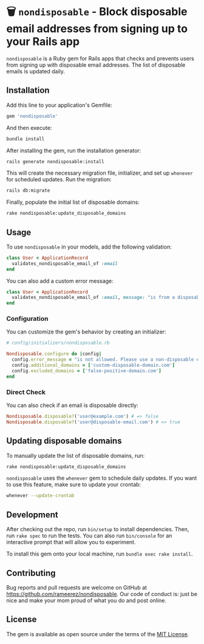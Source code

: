 # 🗑️ `nondisposable` - Block disposable email addresses from signing up to your Rails app

`nondisposable` is a Ruby gem for Rails apps that checks and prevents users from signing up with disposable email addresses. The list of disposable emails is updated daily.

## Installation

Add this line to your application's Gemfile:

```ruby
gem 'nondisposable'
```

And then execute:

```bash
bundle install
```

After installing the gem, run the installation generator:

```bash
rails generate nondisposable:install
```

This will create the necessary migration file, initializer, and set up `whenever` for scheduled updates. Run the migration:

```bash
rails db:migrate
```

Finally, populate the initial list of disposable domains:

```bash
rake nondisposable:update_disposable_domains
```

## Usage

To use `nondisposable` in your models, add the following validation:

```ruby
class User < ApplicationRecord
  validates_nondisposable_email_of :email
end
```

You can also add a custom error message:
```ruby
class User < ApplicationRecord
  validates_nondisposable_email_of :email, message: "is from a disposable email provider"
end
```

### Configuration

You can customize the gem's behavior by creating an initializer:

```ruby
# config/initializers/nondisposable.rb

Nondisposable.configure do |config|
  config.error_message = "is not allowed. Please use a non-disposable email address."
  config.additional_domains = ['custom-disposable-domain.com']
  config.excluded_domains = ['false-positive-domain.com']
end
```

### Direct Check

You can also check if an email is disposable directly:

```ruby
Nondisposable.disposable?('user@example.com') # => false
Nondisposable.disposable?('user@disposable-email.com') # => true
```

## Updating disposable domains

To manually update the list of disposable domains, run:

```bash
rake nondisposable:update_disposable_domains
```

`nondisposable` uses the `whenever` gem to schedule daily updates. If you want to use this feature, make sure to update your crontab:

```bash
whenever --update-crontab
```

## Development

After checking out the repo, run `bin/setup` to install dependencies. Then, run `rake spec` to run the tests. You can also run `bin/console` for an interactive prompt that will allow you to experiment.

To install this gem onto your local machine, run `bundle exec rake install`.

## Contributing

Bug reports and pull requests are welcome on GitHub at https://github.com/rameerez/nondisposable. Our code of conduct is: just be nice and make your mom proud of what you do and post online.

## License

The gem is available as open source under the terms of the [MIT License](https://opensource.org/licenses/MIT).
